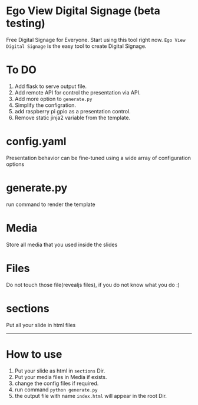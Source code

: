 # Ego View Digital Signage (beta testing)
Free Digital Signage for Everyone. Start using this tool right now. `Ego View Digital Signage` is the easy tool to create Digital Signage.


# To DO
1. Add flask to serve output file.
2. Add remote API for control the presentation via API.
3. Add more option to `generate.py`
4. Simplify the configration.
5. add raspberry pi gpio as a presentation control.
6. Remove static jinja2 variable from the template.

# config.yaml
Presentation behavior can be fine-tuned using a wide array of configuration options

# generate.py
run command to render the template

# Media
Store all media that you used inside the slides

# Files
Do not touch those file(revealjs files), if you do not know what you do :)

# sections
Put all your slide in html files

---

# How to use
1. Put your slide as html in `sections` Dir.
2. Put your media files in Media if exists.
3. change the config files if required.
4. run command `python generate.py`
5. the output file with name `index.html` will appear in the root Dir.